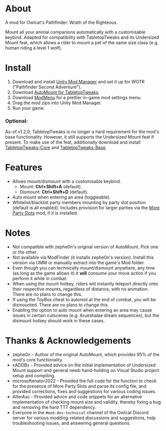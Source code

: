﻿# About

A mod for Owlcat's Pathfinder: Wrath of the Righteous.

Mount all your animal companions automatically with a customisable keybind. Adapted for compatibility with TabletopTweaks and its Undersized Mount feat, which allows a rider to mount a pet of the same size class (e.g. human riding a level 1 wolf).

# Install
1. Download and install [Unity Mod Manager](https://www.nexusmods.com/site/mods/21) and set it up for WOTR ("Pathfinder Second Adventure").
1. Download [AutoMount for TabletopTweaks](https://github.com/DarthParametric/AutoMount_for_TabletopTweaks/releases/latest).
1. Download [ModMenu](https://github.com/WittleWolfie/ModMenu/releases/latest) for a prettier in-game mod settings menu.
1. Drag the mod zips into Unity Mod Manager.
1. Run your game.

### Optional:
As-of v1.2.0, TabletopTweaks is no longer a hard requirement for the mod's base functionality. However, it still supports the Undersized Mount feat if present. To make use of the feat, additionally download and install [TabletopTweaks-Core](https://github.com/Vek17/TabletopTweaks-Core/releases/latest) and [TabletopTweaks-Base](https://github.com/Vek17/TabletopTweaks-Base/releases/latest).

# Features
- Allows mount/dismount with a customisable keybind.
    - Mount: **Ctrl+Shift+A** (default).
    - Dismount: **Ctrl+Shift+D** (default).
- Auto mount when entering an area (toggleable).
- Whitelist/blacklist party members mounting by party slot position (default is all enabled). Includes provision for larger parties via the [More Party Slots](https://github.com/xADDBx/MorePartySlots/releases/latest) mod, if it is installed.

# Notes
- Not compatible with zephe0n's original version of AutoMount. Pick one or the other.
- Not available via ModFinder (it installs zephe0n's version). Install this version via UMM or manually extract into the game's Mod folder.
- Even though you can technically mount/dismount anywhere, any time (as long as the game allows it) it **will** consume your move action if you perform it while in combat.
- When using the mount hotkey, riders will instantly teleport directly onto their respective mounts, regardless of distance, with no animation. There are no plans to change this.
- If using the ToyBox cheat to autorest at the end of combat, you will be dismounted. There are no plans to change this.
- Enabling the option to auto mount when entering an area may cause issues in certain cutscenes (e.g. Arueshalae dream sequences), but the dismount hotkey should work in these cases.

# Thanks & Acknowledgements
- zephe0n - Author of the original AutoMount, which provides 95% of the mod's core functionality.
- xADDBx - Provided advice on the initial implementation of Undersized Mount support and general newb hand-holding on Visual Studio project setup and compiling.
- microsoftenator2022 - Provided the full code for the function to check for the presence of More Party Slots and parse its config file, and provided corrections, fixes and suggestions for various coding issues.
- AlterAsc - Provided advice and code snippets for an alternative implementation of checking mount size and validity, thereby fixing a bug and removing the hard TTT dependency.
- Everyone in the `#mod-dev-technical` channel of the Owlcat Discord server for various modding-related discussions and suggestions, help troubleshooting issues, and answering general questions.
